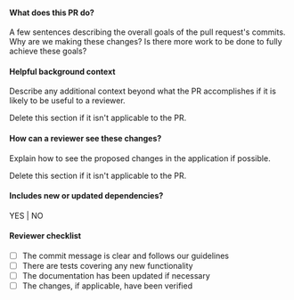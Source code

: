#### What does this PR do?
A few sentences describing the overall goals of the pull request's commits. Why are we making these changes? Is there more work to be done to fully achieve these goals?

#### Helpful background context
Describe any additional context beyond what the PR accomplishes if it is likely to be useful to a reviewer.

Delete this section if it isn't applicable to the PR.

#### How can a reviewer see these changes?
Explain how to see the proposed changes in the application if possible.

Delete this section if it isn't applicable to the PR.

#### Includes new or updated dependencies?
YES | NO

#### Reviewer checklist
- [ ] The commit message is clear and follows our guidelines
- [ ] There are tests covering any new functionality
- [ ] The documentation has been updated if necessary
- [ ] The changes, if applicable, have been verified
